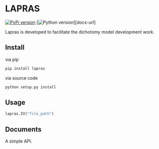 

# LAPRAS

[![PyPi version][pypi-image]][pypi-url]
[![Python version][python-image]][docs-url]




Lapras is developed to facilitate the dichotomy model development work.


## Install


via pip

```bash
pip install lapras
```

via source code

```bash
python setup.py install
```

## Usage

```python
lapras.IV("file_path")
```

## Documents

A simple API.

[pypi-image]: https://img.shields.io/badge/pypi-V0.0.10-%3Cgreen%3E
[pypi-url]: https://github.com/yhangang
[python-image]: https://img.shields.io/pypi/pyversions/toad.svg?style=flat-square



